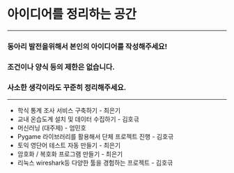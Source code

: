 # 아이디어를 정리하는 공간
***
### 동아리 발전을위해서 본인의 아이디어를 작성해주세요!
### 조건이나 양식 등의 제한은 없습니다.
### 사소한 생각이라도 꾸준히 정리해주세요.

***
* 학식 통계 조사 서비스 구축하기 - 최은기
* 교내 온습도계 설치 및 데이터 수집하기 - 김호귺
* 머신러닝 (대주제) - 엄민호
* Pygame 라이브러리를 활용해서 단체 프로젝트 진행 - 김호귺
* 토익 영단어 테스트 자동 만들기 - 최은기
* 암호화 / 복호화 프로그램 만들기 - 최은기
* 리눅스 wireshark등 다양한 툴을 경험하는 프로젝트 - 김호귺
